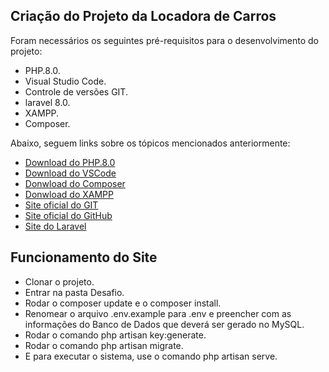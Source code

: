 <h2>Criação do Projeto da Locadora de Carros</h2>

Foram necessários os seguintes pré-requisitos para o desenvolvimento do projeto:

* PHP.8.0.
* Visual Studio Code.
* Controle de versões GIT.
* laravel 8.0.
* XAMPP.
* Composer.


Abaixo, seguem links sobre os tópicos mencionados anteriormente:

* [Download do PHP.8.0](https://www.php.net/downloads.php)
* [Download do VSCode](https://code.visualstudio.com/Download)
* [Donwload do Composer](https://getcomposer.org)
* [Donwload do XAMPP](https://www.apachefriends.org/pt_br/download.html)
* [Site oficial do GIT](https://git-scm.com/)
* [Site oficial do GitHub](http://github.com/)
* [Site do Laravel](https://laravel.com)

<h2>Funcionamento do Site</h2>

* Clonar o projeto.
* Entrar na pasta Desafio.
* Rodar o composer update e o composer install.
* Renomear o arquivo .env.example para .env e preencher com as informações do Banco de Dados que deverá ser gerado no MySQL.
* Rodar o comando php artisan key:generate.
* Rodar o comando php artisan migrate.
* E para executar o sistema, use o comando php artisan serve.

                                                                       

